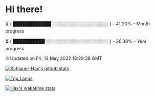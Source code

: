 # Hi there!

⏳ { ████████████░░░░░░░░░░░░░░░░░░ } - 41.20% - Month progress

⏳ { ██████████░░░░░░░░░░░░░░░░░░░░ } - 36.38% - Year progress

⏰ Updated on Fri, 13 May 2022 18:29:38 GMT


[![Schlauer-Hax's github stats](https://github-readme-stats.vercel.app/api?username=Schlauer-Hax&show_icons=true&theme=dark&count_private=true)](https://github.com/Schlauer-Hax)


[![Top Langs](https://github-readme-stats.vercel.app/api/top-langs/?username=Schlauer-Hax&layout=compact&theme=dark)](https://github.com/Schlauer-Hax?tab=repositories)


[![Hax's wakatime stats](https://github-readme-stats.vercel.app/api/wakatime?username=Hax&theme=dark)](https://wakatime.com/@Hax)

